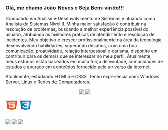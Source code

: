 ### Olá, me chamo João Neves e Seja Bem-vindo!!!

  Graduando em Análise e Desenvolvimento de Sistemas e atuando como Analista de Sistemas Nível II. Minha maior satisfação é contribuir na resolução de problemas, buscando a melhor experiência possível do usuário, atribuindo as melhores práticas de atendimento e resolução de incidentes. Meu objetivo é crescer profissionalmente na área da tecnologia, desenvolvendo habilidades, superando desafios, com uma boa comunicação, proatividade, relação interpessoal e carisma, disponho em contribuir para os demais que se interessar no meu perfil. Atualmente, meus estudos estão baseados em muita força de vontade, comunidades de estudos e apurado em conteúdos fornecido pelo universo da Internet.

Atualmente, estudando HTML5 e CSS3.
Tenho experiência com: Windows Server, Linux e Redes de Computadores.

<div align="center">
  <a href="https://github.com/Joao13Neves">
  <img height="120em" src="https://github-readme-stats.vercel.app/api?username=Joao13Neves&show_icons=true&theme=cobalt&include_all_commits=true&count_private=true"/>
  <img height="120em" src="https://github-readme-stats.vercel.app/api/top-langs/?username=Joao13Neves&layout=compact&langs_count=7&theme=cobalt"/>
</div
 <div style="display: inline_block"><br>
    <img align="center" alt="Joao-HTML" height="30" width="40" src="https://raw.githubusercontent.com/devicons/devicon/master/icons/html5/html5-original.svg">
  <img align="center" alt="Joao-CSS" height="30" width="40" src="https://raw.githubusercontent.com/devicons/devicon/master/icons/css3/css3-original.svg">
    
    
##
    
<div>
   <a href="https://www.linkedin.com/in/joao-paulo-batista-das-neves-melo-17b145210/" target="_blank"><img src="https://img.shields.io/badge/-João Neves-%230077B5?style=for-the-badge&logo=linkedin&logoColor=white" target="_blank"></a> 
   <a href="https://www.instagram.com/https_joaoneves/" target="_blank"><img src="https://img.shields.io/badge/https_joaoneves-E4405F?style=for-the-badge&logo=instagram&logoColor=white" target="_blank"></a> 
  <a><img src="	https://img.shields.io/badge/Gmail-D14836?style=for-the-badge&logo=gmail&logoColor=white"></a>
</div>
